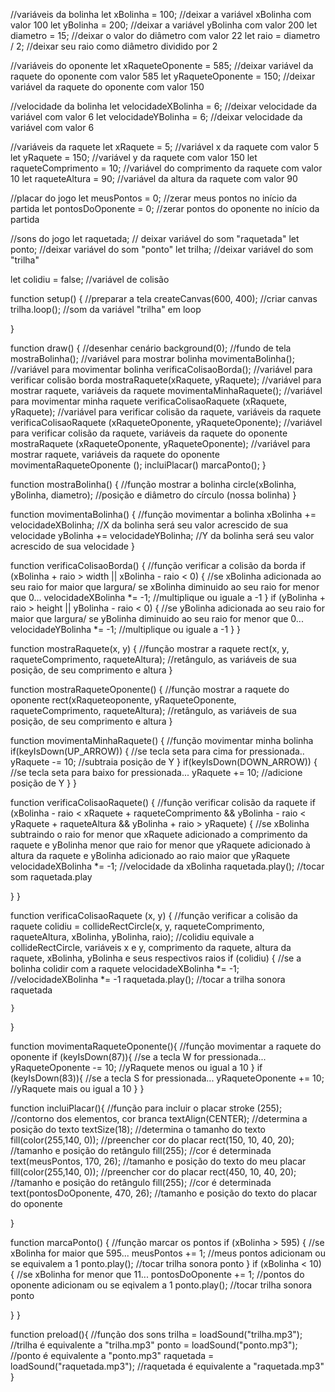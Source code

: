 <!DOCTYPE html>
<html lang="en">
  <head>
    <script src="https://cdnjs.cloudflare.com/ajax/libs/p5.js/1.10.0/p5.js"></script>
    <script src="https://cdnjs.cloudflare.com/ajax/libs/p5.js/1.10.0/addons/p5.sound.min.js"></script>
    <link rel="stylesheet" type="text/css" href="style.css">
    <meta charset="utf-8" />

  </head>
  <body>
    <main>
    </main>
    <script src="sketch.js"></script>
    <script src="p5.collide2d.js"></script>
  </body>
</html>

//variáveis da bolinha
let xBolinha = 100; //deixar a variável xBolinha com valor 100
let yBolinha = 200; //deixar a variável yBolinha com valor 200
let diametro = 15;  //deixar o valor do diâmetro com valor 22
let raio = diametro / 2; //deixar seu raio como diâmetro dividido por 2

//variáveis do oponente
let xRaqueteOponente = 585; //deixar variável da raquete do oponente com valor 585
let yRaqueteOponente = 150; //deixar variável da raquete do oponente com valor 150

//velocidade da bolinha
let velocidadeXBolinha = 6; //deixar velocidade da variável com valor 6
let velocidadeYBolinha = 6; //deixar velocidade da variável com valor 6

//variáveis da raquete
let xRaquete = 5; //variável x da raquete com valor 5
let yRaquete = 150; //variável y da raquete com valor 150
let raqueteComprimento = 10; //variável do comprimento da raquete com valor 10
let raqueteAltura = 90; //variável da altura da raquete com valor 90

//placar do jogo
let meusPontos = 0; //zerar meus pontos no início da partida 
let pontosDoOponente = 0; //zerar pontos do oponente no início da partida

//sons do jogo
let raquetada; // deixar variável do som "raquetada"
let ponto; //deixar variável do som "ponto"
let trilha; //deixar variável do som "trilha"

let colidiu = false; //variável de colisão

function setup() { //preparar a tela 
  createCanvas(600, 400); //criar canvas
  trilha.loop(); //som da variável "trilha" em loop
  
}

function draw() { //desenhar cenário 
  background(0); //fundo de tela 
  mostraBolinha(); //variável para mostrar bolinha
  movimentaBolinha(); //variável para movimentar bolinha
  verificaColisaoBorda(); //variável para verificar colisão borda
  mostraRaquete(xRaquete, yRaquete); //variável para mostrar raquete, variáveis da raquete
  movimentaMinhaRaquete(); //variável para movimentar minha raquete 
  verificaColisaoRaquete (xRaquete, yRaquete); //variável para verificar colisão da raquete, variáveis da raquete
  verificaColisaoRaquete (xRaqueteOponente, yRaqueteOponente); //variável para verificar colisão da raquete, variáveis da raquete do oponente
  mostraRaquete (xRaqueteOponente, yRaqueteOponente); //variável para mostrar raquete, variáveis da raquete do oponente
  movimentaRaqueteOponente ();
  incluiPlacar() 
  marcaPonto();
}

function mostraBolinha() { //função mostrar a bolinha 
  circle(xBolinha, yBolinha, diametro); //posição e diâmetro do círculo (nossa bolinha)
}

function movimentaBolinha() { //função movimentar a bolinha
  xBolinha += velocidadeXBolinha; //X da bolinha será seu valor acrescido de sua velocidade
  yBolinha += velocidadeYBolinha; //Y  da bolinha será seu valor acrescido de sua velocidade
}

function verificaColisaoBorda() { //função verificar a colisão da borda 
   if (xBolinha + raio > width || xBolinha - raio < 0) { //se xBolinha adicionada ao seu raio for maior que largura/ se xBolinha diminuido ao seu raio for menor que 0...
    velocidadeXBolinha *= -1; //multiplique ou iguale a -1
  }
  if (yBolinha + raio > height || yBolinha - raio < 0) { //se yBolinha adicionada ao seu raio for maior que largura/ se yBolinha diminuido ao seu raio for menor que 0...
    velocidadeYBolinha *= -1; //multiplique ou iguale a -1
  }
}

function mostraRaquete(x, y) { //função mostrar a raquete
  rect(x, y, raqueteComprimento, raqueteAltura); //retângulo, as variáveis de sua posição, de seu comprimento e altura
}

function mostraRaqueteOponente() { //função mostrar a raquete do oponente
  rect(xRaqueteoponente, yRaqueteOponente, raqueteComprimento, raqueteAltura); //retângulo, as variáveis de sua posição, de seu comprimento e altura
 }

function movimentaMinhaRaquete() { //função movimentar minha bolinha
  if(keyIsDown(UP_ARROW)) { //se tecla seta para cima for pressionada..
    yRaquete -= 10; //subtraia posição de Y
  }
  if(keyIsDown(DOWN_ARROW)) { //se tecla seta para baixo for pressionada...
    yRaquete += 10; //adicione posição de Y
  }
}

function verificaColisaoRaquete() { //função verificar colisão da raquete
if (xBolinha - raio < xRaquete + raqueteComprimento && yBolinha - raio < yRaquete + raqueteAltura && yBolinha + raio > yRaquete) { //se xBolinha subtraindo o raio for menor que xRaquete adicionado a comprimento da raquete e yBolinha menor que raio for menor que yRaquete adicionado à altura da  raquete e yBolinha adicionado ao raio maior que yRaquete
  velocidadeXBolinha *= -1; //velocidade da xBolinha 
  raquetada.play(); //tocar  som raquetada.play
  
 }
 }

function verificaColisaoRaquete (x, y) { //função verificar a colisão da raquete
    colidiu = collideRectCircle(x, y, raqueteComprimento, raqueteAltura, xBolinha, yBolinha, raio); //colidiu equivale a collideRectCircle, variáveis x e y, comprimento da raquete, altura da raquete, xBolinha, yBolinha e seus respectivos raios
    if (colidiu) { //se a bolinha colidir com a raquete
        velocidadeXBolinha *= -1; //velocidadeXBolinha *= -1
      raquetada.play(); //tocar a trilha sonora raquetada
        
    }
}

function movimentaRaqueteOponente(){ //função movimentar a raquete do oponente
    if (keyIsDown(87)){ //se a tecla W for pressionada...
        yRaqueteOponente -= 10; //yRaquete menos ou igual a 10
    }
    if (keyIsDown(83)){ //se a tecla S for pressionada...
        yRaqueteOponente += 10; //yRaquete mais ou igual a 10
    }
}

function incluiPlacar(){ //função para incluir o placar
    stroke (255); //contorno dos elementos, cor branca
    textAlign(CENTER); //determina a posição do texto
    textSize(18); //determina o tamanho do texto
    fill(color(255,140, 0)); //preencher cor do placar
    rect(150, 10, 40, 20); //tamanho e posição do retângulo 
    fill(255); //cor é determinada
    text(meusPontos, 170, 26); //tamanho e posição do texto do meu        placar
    fill(color(255,140, 0)); //preencher cor do placar
    rect(450, 10, 40, 20); //tamanho e posição do retângulo
    fill(255); //cor é determinada
    text(pontosDoOponente, 470, 26); //tamanho e posição do texto do placar do oponente 

}


 function marcaPonto() { //função marcar os pontos
  if (xBolinha > 595) { //se xBolinha for maior que 595...
    meusPontos += 1; //meus pontos adicionam ou se equivalem a 1
    ponto.play(); //tocar trilha sonora ponto 
  }
  if (xBolinha < 10) { //se xBolinha for menor que 11...
    pontosDoOponente += 1; //pontos do oponente adicionam ou se eqivalem a 1
    ponto.play(); //tocar trilha sonora ponto
    
  }
  }

function preload(){ //função dos sons
  trilha = loadSound("trilha.mp3"); //trilha é equivalente a "trilha.mp3"
  ponto = loadSound("ponto.mp3"); //ponto é equivalente a "ponto.mp3"
  raquetada = loadSound("raquetada.mp3"); //raquetada é equivalente a "raquetada.mp3"
 }

